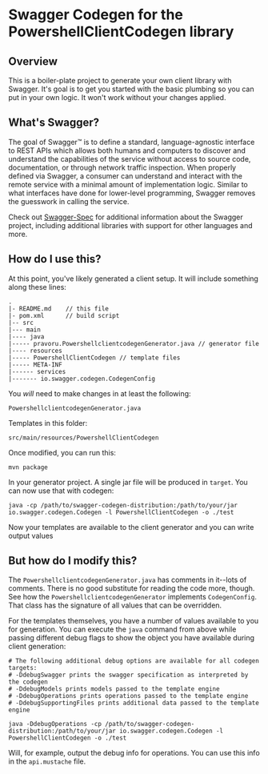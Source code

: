 # Swagger Codegen for the PowershellClientCodegen library

## Overview
This is a boiler-plate project to generate your own client library with Swagger.  It's goal is
to get you started with the basic plumbing so you can put in your own logic.  It won't work without
your changes applied.

## What's Swagger?
The goal of Swagger™ is to define a standard, language-agnostic interface to REST APIs which allows both humans and computers to discover and understand the capabilities of the service without access to source code, documentation, or through network traffic inspection. When properly defined via Swagger, a consumer can understand and interact with the remote service with a minimal amount of implementation logic. Similar to what interfaces have done for lower-level programming, Swagger removes the guesswork in calling the service.


Check out [Swagger-Spec](https://github.com/swagger-api/swagger-spec) for additional information about the Swagger project, including additional libraries with support for other languages and more. 

## How do I use this?
At this point, you've likely generated a client setup.  It will include something along these lines:

```
.
|- README.md    // this file
|- pom.xml      // build script
|-- src
|--- main
|---- java
|----- pravoru.PowershellclientcodegenGenerator.java // generator file
|---- resources
|----- PowershellClientCodegen // template files
|----- META-INF
|------ services
|------- io.swagger.codegen.CodegenConfig
```

You _will_ need to make changes in at least the following:

`PowershellclientcodegenGenerator.java`

Templates in this folder:

`src/main/resources/PowershellClientCodegen`

Once modified, you can run this:

```
mvn package
```

In your generator project.  A single jar file will be produced in `target`.  You can now use that with codegen:

```
java -cp /path/to/swagger-codegen-distribution:/path/to/your/jar io.swagger.codegen.Codegen -l PowershellClientCodegen -o ./test
```

Now your templates are available to the client generator and you can write output values

## But how do I modify this?
The `PowershellclientcodegenGenerator.java` has comments in it--lots of comments.  There is no good substitute
for reading the code more, though.  See how the `PowershellclientcodegenGenerator` implements `CodegenConfig`.
That class has the signature of all values that can be overridden.

For the templates themselves, you have a number of values available to you for generation.
You can execute the `java` command from above while passing different debug flags to show
the object you have available during client generation:

```
# The following additional debug options are available for all codegen targets:
# -DdebugSwagger prints the swagger specification as interpreted by the codegen
# -DdebugModels prints models passed to the template engine
# -DdebugOperations prints operations passed to the template engine
# -DdebugSupportingFiles prints additional data passed to the template engine

java -DdebugOperations -cp /path/to/swagger-codegen-distribution:/path/to/your/jar io.swagger.codegen.Codegen -l PowershellClientCodegen -o ./test
```

Will, for example, output the debug info for operations.  You can use this info
in the `api.mustache` file.